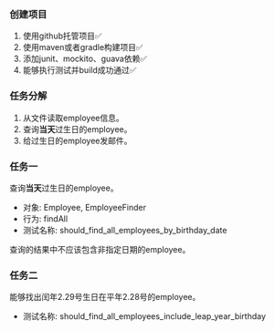 ### 创建项目
1. 使用github托管项目:white_check_mark:
2. 使用maven或者gradle构建项目:white_check_mark:
3. 添加junit、mockito、guava依赖:white_check_mark:
4. 能够执行测试并build成功通过:white_check_mark:

### 任务分解

1. 从文件读取employee信息。
2. 查询**当天**过生日的employee。
3. 给过生日的employee发邮件。

### 任务一

查询**当天**过生日的employee。

* 对象: Employee, EmployeeFinder
* 行为: findAll
* 测试名称: should_find_all_employees_by_birthday_date

查询的结果中不应该包含非指定日期的employee。

### 任务二

能够找出闰年2.29号生日在平年2.28号的employee。

* 测试名称: should_find_all_employees_include_leap_year_birthday